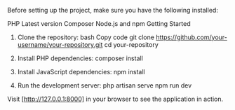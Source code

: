 Before setting up the project, make sure you have the following installed:

PHP Latest version
Composer
Node.js and npm
Getting Started

1. Clone the repository:
bash
Copy code
git clone https://github.com/your-username/your-repository.git
cd your-repository

2. Install PHP dependencies:
composer install

3. Install JavaScript dependencies:
npm install

4. Run the development server:
php artisan serve
npm run dev

Visit [http://127.0.0.1:8000] in your browser to see the application in action.
